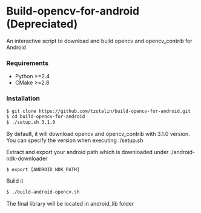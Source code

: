 # Build-opencv-for-android (Depreciated)

An interactive script to download and build opencv and opencv_contrib for Android

### Requirements
 - Python >=2.4
 - CMake >=2.8

### Installation
```sh
$ git clone https://github.com/tzutalin/build-opencv-for-android.git
$ cd build-opencv-for-android
$ ./setup.sh 3.1.0
```
By default, it will download opencv and opencv_contrib with 3.1.0 version. You can specify the version when executing ./setup.sh

Extract and export your android path which is downloaded under ./android-ndk-downloader

`$ export [ANDROID_NDK_PATH]`

Build it

```sh
$ ./build-android-opencv.sh
```

The final library will be located in android_lib folder
